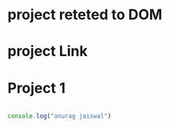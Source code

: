# project reteted to DOM

# project Link

# Project 1

```javascript

console.log("anurag jaiswal")

```
